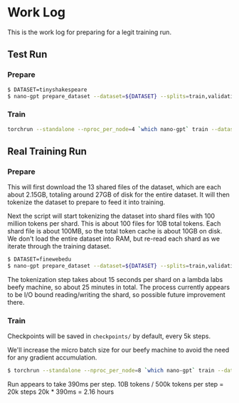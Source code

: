 # Work Log

This is the work log for preparing for a legit training run.

## Test Run

### Prepare

```bash
$ DATASET=tinyshakespeare
$ nano-gpt prepare_dataset --dataset=${DATASET} --splits=train,validation
```

### Train

```bash
torchrun --standalone --nproc_per_node=4 `which nano-gpt` train --dataset=${DATASET}
```

## Real Training Run

### Prepare

This will first download the 13 shared files of the dataset, which are each about 2.15GB,
totaling around 27GB of disk for the entire dataset. It will then tokenize the
dataset to prepare to feed it into training.

Next the script will start tokenizing the dataset into shard files with
100 million tokens per shard. This is about 100 files for 10B total tokens. Each
shard file is about 100MB, so the total token cache is about 10GB on disk. We
don't load the entire dataset into RAM, but re-read each shard as we iterate
through the training dataset.

```bash
$ DATASET=finewebedu
$ nano-gpt prepare_dataset --dataset=${DATASET} --splits=train,validation
```

The tokenization step takes about 15 seconds per shard on a lambda labs beefy
machine, so about 25 minutes in total. The process currently appears to be I/O
bound reading/writing the shard, so possible future improvement there.

### Train

Checkpoints will be saved in `checkpoints/` by default, every 5k steps.

We'll increase the micro batch size for our beefy machine to avoid the
need for any gradient accumulation.

```bash
$ torchrun --standalone --nproc_per_node=8 `which nano-gpt` train --dataset=${DATASET} --micro-batch-size=64
```

Run appears to take 390ms per step.
10B tokens / 500k tokens per step = 20k steps
20k * 390ms = 2.16 hours
